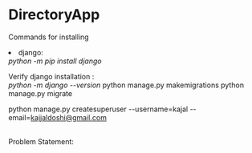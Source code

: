 # DirectoryApp

Commands for installing
<li> django: <br>
<i> python -m pip install django</i>

Verify django installation :
<br>
<i>python -m django --version</i>
python manage.py makemigrations
python manage.py migrate

python manage.py createsuperuser --username=kajal --email=kajjaldoshi@gmail.com


<br>
Problem Statement: <br>
